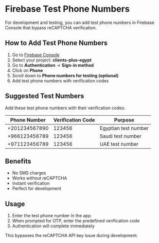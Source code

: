 # Firebase Test Phone Numbers

For development and testing, you can add test phone numbers in Firebase Console that bypass reCAPTCHA verification.

## How to Add Test Phone Numbers

1. Go to [Firebase Console](https://console.firebase.google.com/)
2. Select your project: **clients-plus-egypt**
3. Go to **Authentication** → **Sign-in method**
4. Click on **Phone**
5. Scroll down to **Phone numbers for testing (optional)**
6. Add test phone numbers with verification codes

## Suggested Test Numbers

Add these test phone numbers with their verification codes:

| Phone Number | Verification Code | Purpose |
|--------------|-------------------|---------|
| +201234567890 | 123456 | Egyptian test number |
| +966123456789 | 123456 | Saudi test number |
| +971123456789 | 123456 | UAE test number |

## Benefits

- No SMS charges
- Works without reCAPTCHA
- Instant verification
- Perfect for development

## Usage

1. Enter the test phone number in the app
2. When prompted for OTP, enter the predefined verification code
3. Authentication will complete immediately

This bypasses the reCAPTCHA API key issue during development.